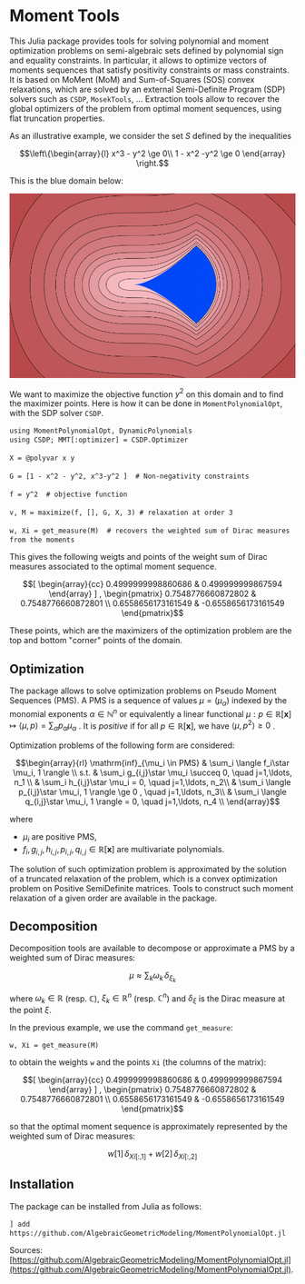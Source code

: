 # Moment Tools

This Julia package provides tools for solving polynomial and moment optimization problems on semi-algebraic sets defined by polynomial sign and equality constraints.
In particular, it allows to optimize vectors of moments sequences that satisfy positivity constraints or mass constraints.
It is based on MoMent (MoM) and Sum-of-Squares (SOS) convex relaxations, which are solved by  an external Semi-Definite Program (SDP) solvers such as `CSDP`, `MosekTools`, ... 
Extraction tools allow to recover the global optimizers of the problem from optimal moment sequences, using flat truncation properties.


As an illustrative example, we consider the set $S$ defined by the inequalities 
```math
\left\{\begin{array}{l}
x^3 - y^2 \ge 0\\
1 - x^2 -y^2 \ge 0
\end{array}
\right.
```
This is the blue domain below:

![DomainCusp](DomainCusp.png)

We want to maximize the objective function $y^2$ on this domain and to find the maximizer points. Here is how it can be done in `MomentPolynomialOpt`, with the SDP solver `CSDP`.

```
using MomentPolynomialOpt, DynamicPolynomials
using CSDP; MMT[:optimizer] = CSDP.Optimizer

X = @polyvar x y

G = [1 - x^2 - y^2, x^3-y^2 ]  # Non-negativity constraints

f = y^2  # objective function

v, M = maximize(f, [], G, X, 3) # relaxation at order 3

w, Xi = get_measure(M)  # recovers the weighted sum of Dirac measures from the moments
```
This gives the following weigts and points of the weight sum of Dirac measures  associated to the optimal moment sequence. 
```math
[
\begin{array}{cc}
0.4999999998860686 & 0.499999999867594
\end{array}
]
,

\begin{pmatrix}
0.7548776660872802 & 0.7548776660872801 \\
0.6558656173161549 & -0.6558656173161549 
\end{pmatrix}
```
These points, which are the maximizers of the optimization problem are the top and bottom "corner" points of the domain.



## Optimization

The package allows to solve optimization problems on Pseudo Moment Sequences (PMS).
A PMS is a sequence of values 
$\mu=(\mu_{\alpha})$ indexed by the monomial exponents $\alpha \in \mathbb{N}^n$ or equivalently a linear functional
$\mu: p \in \mathbb{R}[\mathbf{x}] \mapsto \langle \mu, p \rangle = \sum_{\alpha} p_{\alpha}
\mu_{\alpha}$
.
It is *positive* if for all $p\in \mathbb{R}[\mathbf{x}]$, we have 
 $\langle \mu, p^2 \rangle \geq 0$ .


Optimization problems of the following form are considered:

```math
\begin{array}{rl}
\mathrm{inf}_{\mu_i \in PMS} & \sum_i \langle f_i\star \mu_i, 1 \rangle \\
s.t. &  \sum_i g_{i,j}\star \mu_i \succeq 0, \quad j=1,\ldots, n_1 \\ 
     &  \sum_i h_{i,j}\star \mu_i = 0, \quad j=1,\ldots, n_2\\
     &  \sum_i \langle p_{i,j}\star \mu_i, 1 \rangle \ge 0 , \quad j=1,\ldots, n_3\\
     &  \sum_i \langle q_{i,j}\star \mu_i, 1 \rangle = 0, \quad j=1,\ldots, n_4 \\
\end{array}
```
where
    
-  $\mu_i$ are positive PMS,
-  $f_i, g_{i,j}, h_{i,j}, p_{i,j}, q_{i,j} \in \mathbb{R}[\mathbf{x}]$ are multivariate polynomials.

The solution of such optimization problem is approximated by the
solution of a truncated relaxation of the problem, which is a convex
optimization problem on Positive SemiDefinite matrices. Tools to
construct such moment relaxation of a given order are available in the package.

## Decomposition

Decomposition tools are available to decompose or approximate a PMS by
a weighted sum of Dirac measures:

```math
\mu \approx \sum_k \omega_k \, \delta_{\xi_k}
```        

where $\omega_k\in \mathbb{R}$ (resp. $\mathbb{C}$), $\xi_k \in \mathbb{R}^n$ (resp. $\mathbb{C}^n$) and $\delta_{\xi}$ is
the Dirac measure at the point $\xi$. 

In the previous example, we use the command `get_measure`:

```
w, Xi = get_measure(M)
```
to obtain the weights `w` and the points `Xi` (the columns of the matrix):
```math
[
\begin{array}{cc}
0.4999999998860686 & 0.499999999867594
\end{array}
]
,

\begin{pmatrix}
0.7548776660872802 & 0.7548776660872801 \\
0.6558656173161549 & -0.6558656173161549 
\end{pmatrix}
```
so that the optimal moment sequence is approximately represented by the
weighted sum of Dirac measures:

```math
w[1]\, \delta_{Xi[:,1]} + w[2]\, \delta_{Xi[:,2]}
```

## Installation


The package can be installed from Julia as follows:

```
] add https://github.com/AlgebraicGeometricModeling/MomentPolynomialOpt.jl

```

 Sources: [https://github.com/AlgebraicGeometricModeling/MomentPolynomialOpt.jl](https://github.com/AlgebraicGeometricModeling/MomentPolynomialOpt.jl).
